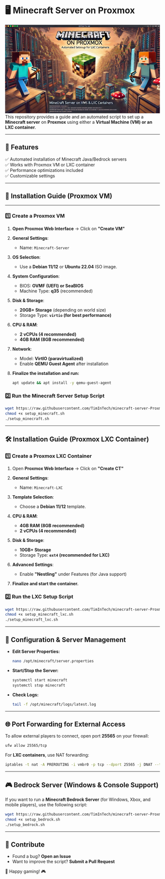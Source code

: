 # 🖥️ Minecraft Server on Proxmox


![Minecraft Server Setup](https://github.com/TimInTech/minecraft-server-Proxmox/blob/main/minecraft-setup.png?raw=true)
This repository provides a guide and an automated script to set up a **Minecraft server** on **Proxmox** using either a **Virtual Machine (VM) or an LXC container**.

---

## 📌 **Features**
✅ Automated installation of Minecraft Java/Bedrock servers  
✅ Works with Proxmox VM or LXC container  
✅ Performance optimizations included  
✅ Customizable settings

  

---
## 🚀 **Installation Guide (Proxmox VM)**  

---

### **1️⃣ Create a Proxmox VM**

1. **Open Proxmox Web Interface** → Click on **"Create VM"**  
2. **General Settings**:  
   - Name: `Minecraft-Server`  

3. **OS Selection**:  
   - Use a **Debian 11/12** or **Ubuntu 22.04** ISO image.  

4. **System Configuration**:  
   - BIOS: **OVMF (UEFI) or SeaBIOS**  
   - Machine Type: **q35** (recommended)  

5. **Disk & Storage**:  
   - **20GB+ Storage** (depending on world size)  
   - Storage Type: **`virtio` (for best performance)**  

6. **CPU & RAM**:  
   - **2 vCPUs (4 recommended)**  
   - **4GB RAM (8GB recommended)**  

7. **Network**:  
   - Model: **VirtIO (paravirtualized)**  
   - Enable **QEMU Guest Agent** after installation  

8. **Finalize the installation and run:**  
   ```bash
   apt update && apt install -y qemu-guest-agent
   ```



### **2️⃣ Run the Minecraft Server Setup Script**
```bash
wget https://raw.githubusercontent.com/TimInTech/minecraft-server-Proxmox/main/setup_minecraft.sh
chmod +x setup_minecraft.sh
./setup_minecraft.sh
```

---

## 🛠️ **Installation Guide (Proxmox LXC Container)**  

### **1️⃣ Create a Proxmox LXC Container**
1. Open **Proxmox Web Interface** → Click on **"Create CT"**  
2. **General Settings**:  
   - Name: `Minecraft-LXC`  

3. **Template Selection**:  
   - Choose a **Debian 11/12** template.  

4. **CPU & RAM**:  
   - **4GB RAM (8GB recommended)**  
   - **2 vCPUs (4 recommended)**  

5. **Disk & Storage**:  
   - **10GB+ Storage**  
   - Storage Type: **`ext4` (recommended for LXC)**  

6. **Advanced Settings**:  
   - Enable **"Nestling"** under Features (for Java support)  

7. **Finalize and start the container.**  

### **2️⃣ Run the LXC Setup Script**
```bash
wget https://raw.githubusercontent.com/TimInTech/minecraft-server-Proxmox/main/setup_minecraft_lxc.sh
chmod +x setup_minecraft_lxc.sh
./setup_minecraft_lxc.sh
```

---

## 🔧 **Configuration & Server Management**
- **Edit Server Properties:**  
  ```bash
  nano /opt/minecraft/server.properties
  ```

- **Start/Stop the Server:**  
  ```bash
  systemctl start minecraft
  systemctl stop minecraft
  ```

- **Check Logs:**  
  ```bash
  tail -f /opt/minecraft/logs/latest.log
  ```

---

## 🌐 **Port Forwarding for External Access**
To allow external players to connect, open port **25565** on your firewall:

```bash
ufw allow 25565/tcp
```

For **LXC containers**, use NAT forwarding:

```bash
iptables -t nat -A PREROUTING -i vmbr0 -p tcp --dport 25565 -j DNAT --to-destination 192.168.1.100:25565
```

---

## 🎮 **Bedrock Server (Windows & Console Support)**
If you want to run a **Minecraft Bedrock Server** (for Windows, Xbox, and mobile players), use the following script:

```bash
wget https://raw.githubusercontent.com/TimInTech/minecraft-server-Proxmox/main/setup_bedrock.sh
chmod +x setup_bedrock.sh
./setup_bedrock.sh
```

---

## 🤝 **Contribute**
- Found a bug? **Open an Issue**  
- Want to improve the script? **Submit a Pull Request**  

🚀 Happy gaming! 🎮  
```
